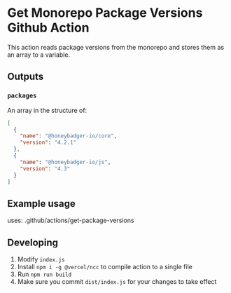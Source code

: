 # Get Monorepo Package Versions Github Action

This action reads package versions from the monorepo and stores them as an array to a variable.

## Outputs

### `packages`

An array in the structure of:

```json
[
  {
    "name": "@honeybadger-io/core",
    "version": "4.2.1"
  },
  {
    "name": "@honeybadger-io/js",
    "version": "4.3"
  }
]
```

## Example usage

uses: .github/actions/get-package-versions

## Developing

1. Modify `index.js`
2. Install `npm i -g @vercel/ncc` to compile action to a single file 
3. Run `npm run build`
4. Make sure you commit `dist/index.js` for your changes to take effect
